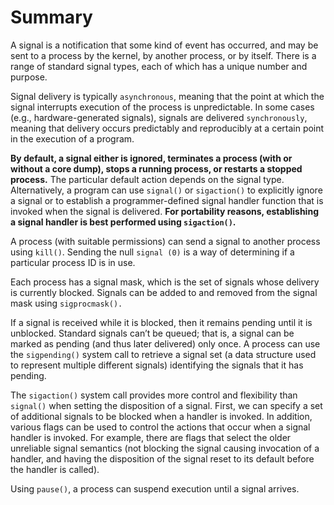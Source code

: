# Summary

A signal is a notification that some kind of event has occurred, and may be sent to a process by the kernel, by another process, or by itself. There is a range of standard signal types, each of which has a unique number and purpose.

Signal delivery is typically `asynchronous`, meaning that the point at which the signal interrupts execution of the process is unpredictable. In some cases (e.g., hardware-generated signals), signals are delivered `synchronously`, meaning that delivery occurs predictably and reproducibly at a certain point in the execution of a program.

**By default, a signal either is ignored, terminates a process (with or without a core dump), stops a running process, or restarts a stopped process.** The particular default action depends on the signal type. Alternatively, a program can use `signal()` or `sigaction()` to explicitly ignore a signal or to establish a programmer-defined signal handler function that is invoked when the signal is delivered. **For portability reasons, establishing a signal handler is best performed using `sigaction()`.**

A process (with suitable permissions) can send a signal to another process using `kill()`. Sending the null `signal (0)` is a way of determining if a particular process ID is in use.

Each process has a signal mask, which is the set of signals whose delivery is currently blocked. Signals can be added to and removed from the signal mask using `sigprocmask().`

If a signal is received while it is blocked, then it remains pending until it is unblocked. Standard signals can’t be queued; that is, a signal can be marked as pending (and thus later delivered) only once. A process can use the `sigpending()` system call to retrieve a signal set (a data structure used to represent multiple different signals) identifying the signals that it has pending.

The `sigaction()` system call provides more control and flexibility than `signal()` when setting the disposition of a signal. First, we can specify a set of additional signals to be blocked when a handler is invoked. In addition, various flags can be used to control the actions that occur when a signal handler is invoked. For example, there are flags that select the older unreliable signal semantics (not blocking the signal causing invocation of a handler, and having the disposition of the signal reset to its default before the handler is called).

Using `pause()`, a process can suspend execution until a signal arrives.
